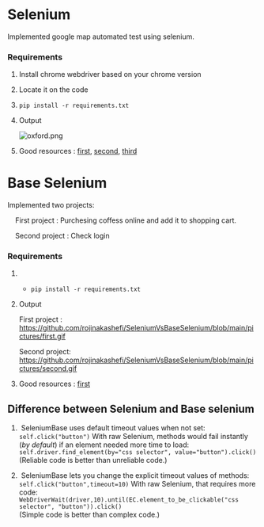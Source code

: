 # Selenium

Implemented google map automated test using selenium.

### Requirements

1. Install chrome webdriver based on your chrome version

2. Locate it on the code

3. ```
   pip install -r requirements.txt
   ```

4. Output
   
   ![oxford.png](https://github.com/rojinakashefi/SeleniumVsBaseSelenium/blob/main/pictures/oxford.png)
   
   

5. Good resources : [first](https://www.selenium.dev/selenium/docs/api/py/webdriver_remote/selenium.webdriver.remote.webdriver.html#selenium.webdriver.remote.webdriver.WebDriver.find_element), [second](https://stackoverflow.com/questions/71097378/selenium-common-exceptions-invalidargumentexception-message-invalid-argument), [third](https://www.selenium.dev/selenium/docs/api/py/webdriver/selenium.webdriver.common.by.html#module-selenium.webdriver.common.by)

# Base Selenium

Implemented two projects:

    First project : Purchesing coffess online and add it to shopping cart.

    Second project : Check login 

### Requirements

1. - ```
     pip install -r requirements.txt
     ```

2. Output
   
   First project :
   https://github.com/rojinakashefi/SeleniumVsBaseSelenium/blob/main/pictures/first.gif
   
   Second project:
   https://github.com/rojinakashefi/SeleniumVsBaseSelenium/blob/main/pictures/second.gif

3. Good resources : [first](https://seleniumbase.io/)


## Difference between Selenium and Base selenium

1.  SeleniumBase uses default timeout values when not set:  
   `self.click("button")` 
   With raw Selenium, methods would fail instantly (*by default*) if an element needed more time to load: 
   `self.driver.find_element(by="css selector", value="button").click()`  
   (Reliable code is better than unreliable code.)

2.  SeleniumBase lets you change the explicit timeout values of methods:  
   `self.click("button",timeout=10)` 
   With raw Selenium, that requires more code: 
   `WebDriverWait(driver,10).until(EC.element_to_be_clickable("css selector", "button")).click()`  
   (Simple code is better than complex code.)
